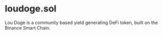 # loudoge.sol
Lou Doge is a community based yield generating DeFi token, built on the Binance Smart Chain. 

